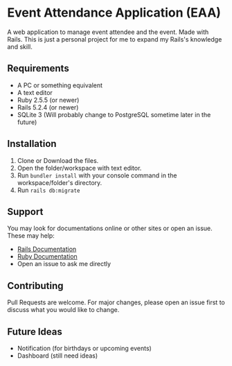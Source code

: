 # Event Attendance Application (EAA)
A web application to manage event attendee and the event. Made with Rails. This is just a personal project for me to expand my Rails's knowledge and skill.

## Requirements
* A PC or something equivalent
* A text editor
* Ruby 2.5.5 (or newer)
* Rails 5.2.4 (or newer)
* SQLite 3 (Will probably change to PostgreSQL sometime later in the future)

## Installation
1. Clone or Download the files.
2. Open the folder/workspace with text editor.
3. Run `bundler install` with your console command in the workspace/folder's directory.
4. Run `rails db:migrate`

## Support
You may look for documentations online or other sites or open an issue. These may help:
* [Rails Documentation](https://guides.rubyonrails.org/)
* [Ruby Documentation](https://ruby-doc.org/)
* Open an issue to ask me directly 

## Contributing
Pull Requests are welcome. For major changes, please open an issue first to discuss what you would like to change.

## Future Ideas
- Notification (for birthdays or upcoming events)
- Dashboard (still need ideas)
